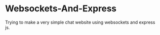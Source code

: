# Websockets-And-Express

Trying to make a very simple chat website using websockets and express js.
